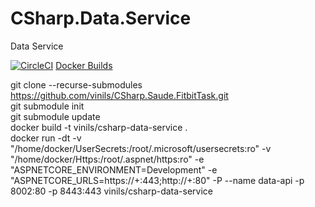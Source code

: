 # CSharp.Data.Service
Data Service

[![CircleCI](https://circleci.com/gh/vinils/CSharp.Data.Service.svg?style=svg)](https://circleci.com/gh/vinils/CSharp.Data.Service)
<a href="https://hub.docker.com/r/vinils/csharp-data-service/builds" target="_blank">Docker Builds</a>

git clone --recurse-submodules https://github.com/vinils/CSharp.Saude.FitbitTask.git  
git submodule init  
git submodule update  
docker build -t vinils/csharp-data-service .  
docker run -dt -v "/home/docker/UserSecrets:/root/.microsoft/usersecrets:ro" -v "/home/docker/Https:/root/.aspnet/https:ro" -e "ASPNETCORE_ENVIRONMENT=Development" -e "ASPNETCORE_URLS=https://+:443;http://+:80" -P --name data-api -p 8002:80 -p 8443:443 vinils/csharp-data-service
